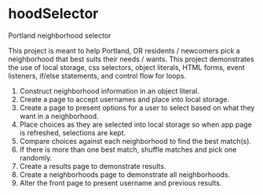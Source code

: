 # hoodSelector
Portland neighborhood selector

This project is meant to help Portland, OR residents / newcomers pick a neighborhood that best suits their needs / wants. 
This project demonstrates the use of local storage, css selectors, object literals, HTML forms, event listeners, if/else statements, and control flow for loops.

1. Construct neighborhood information in an object literal.
2. Create a page to accept usernames and place into local storage.
3. Create a page to present options for a user to select based on what they want in a neighborhood.
4. Place choices as they are selected into local storage so when app page is refreshed, selections are kept.
5. Compare choices against each neighborhood to find the best match(s).
6. If there is more than one best match, shuffle matches and pick one randomly.
7. Create a results page to demonstrate results.
8. Create a neighborhoods page to demonstrate all neighborhoods.
9. Alter the front page to present username and previous results.
